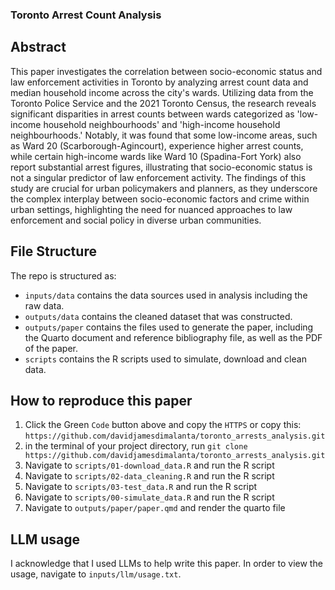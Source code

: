 ### Toronto Arrest Count Analysis
## Abstract
This paper investigates the correlation between socio-economic status and law enforcement activities in Toronto by analyzing arrest count data and median household income across the city's wards. Utilizing data from the Toronto Police Service and the 2021 Toronto Census, the research reveals significant disparities in arrest counts between wards categorized as 'low-income household neighbourhoods' and 'high-income household neighbourhoods.' Notably, it was found that some low-income areas, such as Ward 20 (Scarborough-Agincourt), experience higher arrest counts, while certain high-income wards like Ward 10 (Spadina-Fort York) also report substantial arrest figures, illustrating that socio-economic status is not a singular predictor of law enforcement activity. The findings of this study are crucial for urban policymakers and planners, as they underscore the complex interplay between socio-economic factors and crime within urban settings, highlighting the need for nuanced approaches to law enforcement and social policy in diverse urban communities. 
## File Structure
The repo is structured as:

- `inputs/data` contains the data sources used in analysis including the raw data.
- `outputs/data` contains the cleaned dataset that was constructed.
- `outputs/paper` contains the files used to generate the paper, including the Quarto document and reference bibliography file, as well as the PDF of the paper.
- `scripts` contains the R scripts used to simulate, download and clean data.

## How to reproduce this paper
1. Click the Green `Code` button above and copy the `HTTPS` or copy this: `https://github.com/davidjamesdimalanta/toronto_arrests_analysis.git`
2. in the terminal of your project directory, run `git clone https://github.com/davidjamesdimalanta/toronto_arrests_analysis.git`
3. Navigate to `scripts/01-download_data.R` and run the R script
4. Navigate to `scripts/02-data_cleaning.R` and run the R script
5. Navigate to `scripts/03-test_data.R` and run the R script 
6. Navigate to `scripts/00-simulate_data.R` and run the R script
7. Navigate to `outputs/paper/paper.qmd` and render the quarto file

## LLM usage
I acknowledge that I used LLMs to help write this paper. In order to view the usage, navigate to `inputs/llm/usage.txt`.